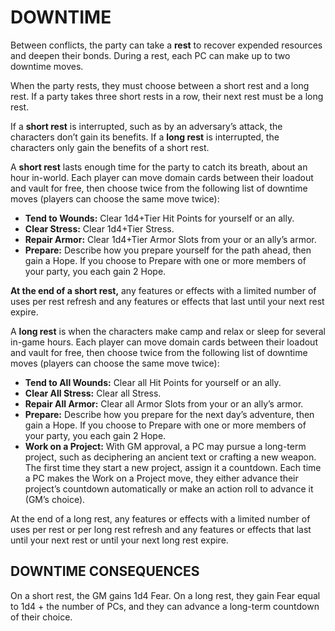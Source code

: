 # DOWNTIME

Between conflicts, the party can take a **rest** to recover expended resources and deepen their bonds. During a rest, each PC can make up to two downtime moves.

When the party rests, they must choose between a short rest and a long rest. If a party takes three short rests in a row, their next rest must be a long rest.

If a **short rest** is interrupted, such as by an adversary’s attack, the characters don’t gain its benefits. If a **long rest** is interrupted, the characters only gain the benefits of a short rest.

A **short rest** lasts enough time for the party to catch its breath, about an hour in-world. Each player can move domain cards between their loadout and vault for free, then choose twice from the following list of downtime moves (players can choose the same move twice):

- **Tend to Wounds:** Clear 1d4+Tier Hit Points for yourself or an ally.
- **Clear Stress:** Clear 1d4+Tier Stress.
- **Repair Armor:** Clear 1d4+Tier Armor Slots from your or an ally’s armor.
- **Prepare:** Describe how you prepare yourself for the path ahead, then gain a Hope. If you choose to Prepare with one or more members of your party, you each gain 2 Hope.

**At the end of a short rest,** any features or effects with a limited number of uses per rest refresh and any features or effects that last until your next rest expire.

A **long rest** is when the characters make camp and relax or sleep for several in-game hours. Each player can move domain cards between their loadout and vault for free, then choose twice from the following list of downtime moves (players can choose the same move twice):

- **Tend to All Wounds:** Clear all Hit Points for yourself or an ally.
- **Clear All Stress:** Clear all Stress.
- **Repair All Armor:** Clear all Armor Slots from your or an ally’s armor.
- **Prepare:** Describe how you prepare for the next day’s adventure, then gain a Hope. If you choose to Prepare with one or more members of your party, you each gain 2 Hope.
- **Work on a Project:** With GM approval, a PC may pursue a long-term project, such as deciphering an ancient text or crafting a new weapon. The first time they start a new project, assign it a countdown. Each time a PC makes the Work on a Project move, they either advance their project’s countdown automatically or make an action roll to advance it (GM’s choice).

At the end of a long rest, any features or effects with a limited number of uses per rest or per long rest refresh and any features or effects that last until your next rest or until your next long rest expire.

## DOWNTIME CONSEQUENCES

On a short rest, the GM gains 1d4 Fear. On a long rest, they gain Fear equal to 1d4 + the number of PCs, and they can advance a long-term countdown of their choice.
